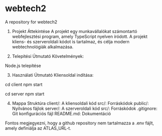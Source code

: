# webtech2
A repository for webtech2

1. Projekt Áttekintése
A projekt egy munkavállalókat számontartó webfejlesztési program, amely TypeScript nyelven íródott. A projekt kliens- és szerveroldali kódot is tartalmaz, és célja modern webtechnológiák alkalmazása.

2. Telepítési Útmutató
Követelmények:

Node.js telepítése

3. Használati Útmutató
Kliensoldal indítása:

cd client
npm start


cd server
npm start

4. Mappa Struktúra
client/: A kliensoldali kód
src/: Forráskódok
public/: Nyilvános fájlok
server/: A szerveroldali kód
src/: Forráskódok
.gitignore: Git konfigurációs fájl
README.md: Dokumentáció

Fontos megjegyezni, hogy a github repository nem tartalmazza a .env fájlt, amely definiálja az ATLAS_URL-t.